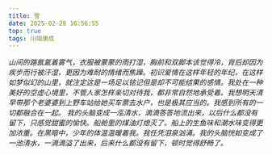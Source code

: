 ```yaml
---
title: 雪
date: 2025-02-28 16:56:55
top: true
tags: 川端康成
---
```


*山间的路氤氲着雾气，衣服被蒙蒙的雨打湿，胸前和双脚本该觉得冷，背后却因为疾步而行被汗湿，更因为难耐的情绪而焦躁。初识爱情在这样年轻的年纪，在这样如梦似幻的山里，就注定这是一场足以铭记但是却不可能结果的感情。我处在一种美好的空虚心境里，不管人家怎样亲切对待我，都非常自然地承受着。我想明天清早带那个老婆婆到上野车站给她买车票去水户，也是极其应当的。我感到所有的一切都融合在一起。 我的头脑变成一泓清水，滴滴答答地流出来，以后什么都没有留下，只感觉甜蜜的愉快。船舱里的煤油灯熄灭了。船上的生鱼味和潮水味变得更加浓重。在黑暗中，少年的体温温暖着我。我任凭泪泉汹涌。我的头脑恍如变成了一池清水，一滴滴溢了出来，后来什么都没有留下，顿时觉得舒畅了。*
